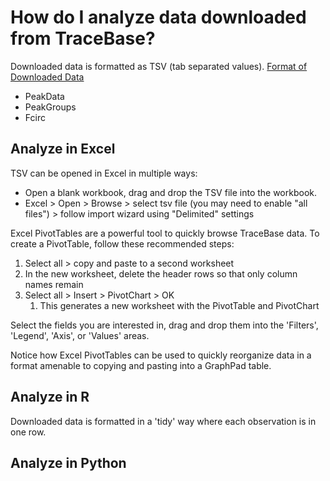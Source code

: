# How do I analyze data downloaded from TraceBase?

Downloaded data is formatted as TSV (tab separated values). [Format of Downloaded Data](Download/Format%20of%20Downloaded%20Data.md)
- PeakData
- PeakGroups
- Fcirc

## Analyze in Excel

TSV can be opened in Excel in multiple ways:
- Open a blank workbook, drag and drop the TSV file into the workbook.
- Excel > Open > Browse > select tsv file (you may need to enable "all files") > follow import wizard using "Delimited" settings

Excel PivotTables are a powerful tool to quickly browse TraceBase data.  To create a PivotTable, follow these recommended steps:
1. Select all > copy and paste to a second worksheet
2. In the new worksheet, delete the header rows so that only column names remain
3. Select all > Insert > PivotChart > OK
   1. This generates a new worksheet with the PivotTable and PivotChart

Select the fields you are interested in, drag and drop them into the 'Filters', 'Legend', 'Axis', or 'Values' areas.

Notice how Excel PivotTables can be used to quickly reorganize data in a format amenable to copying and pasting into a GraphPad table.

## Analyze in R
Downloaded data is formatted in a 'tidy' way where each observation is in one row.


## Analyze in Python
